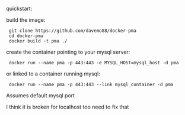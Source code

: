 quickstart:

build the image:
```
 git clone https://github.com/davemo88/docker-pma
 cd docker-pma
 docker build -t pma ./
```
create the container pointing to your mysql server:
```
 docker run --name pma -p 443:443 -e MYSQL_HOST=mysql_host -d pma
```
or linked to a container running mysql:
```
 docker run --name pma -p 443:443 --link mysql_container -d pma
```
 
Assumes default mysql port

I think it is broken for localhost too need to fix that
